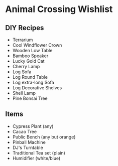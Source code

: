 # Animal Crossing Wishlist

## DIY Recipes

- Terrarium
- Cool Windflower Crown
- Wooden Low Table
- Bamboo Speaker
- Lucky Gold Cat
- Cherry Lamp
- Log Sofa
- Log Round Table
- Log extra-long Sofa
- Log Decorative Shelves
- Shell Lamp
- Pine Bonsai Tree

## Items

- Cypress Plant (any)
- Cacao Tree
- Public Bench (any but orange)
- Pinball Machine
- DJ's Turntable
- Traditional Tea set (plain)
- Humidifier (white/blue)
